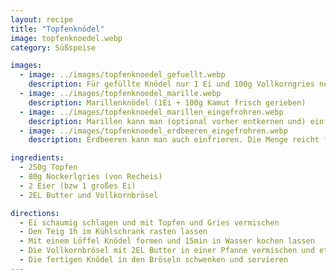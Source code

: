 ```yaml
---
layout: recipe
title: "Topfenknödel"
image: topfenknoedel.webp
category: Süßspeise

images:
  - image: ../images/topfenknoedel_gefuellt.webp
    description: Für gefüllte Knödel nur 1 Ei und 100g Vollkorngries nehmen damit der Teig fester ist
  - image: ../images/topfenknoedel_marille.webp
    description: Marillenknödel (1Ei + 100g Kamut frisch gerieben)
  - image: ../images/topfenknoedel_marillen_eingefrohren.webp
    description: Marillen kann man (optional vorher entkernen und) einfrieren. Die Menge reicht für 1x Knödel (letztes Mal sogar 1 Marille zuviel)
  - image: ../images/topfenknoedel_erdbeeren_eingefrohren.webp
    description: Erdbeeren kann man auch einfrieren. Die Menge reicht für 1x Knödel

ingredients:
  - 250g Topfen
  - 80g Nockerlgries (von Recheis)
  - 2 Eier (bzw 1 großes Ei)
  - 2EL Butter und Vollkornbrösel

directions:
  - Ei schaumig schlagen und mit Topfen und Gries vermischen
  - Den Teig 1h im Kühlschrank rasten lassen
  - Mit einem Löffel Knödel formen und 15min in Wasser kochen lassen
  - Die Vollkornbrösel mit 2EL Butter in einer Pfanne vermischen und etwas anrösten
  - Die fertigen Knödel in den Bröseln schwenken und servieren
---
```

